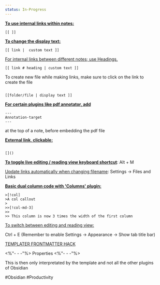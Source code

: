 ```yaml
---
status: In-Progress
---
```



**<u>To use internal links within notes:</u>**  
```
[[ ]]
```


**<u>To change the display text:</u>** 
```
[[ link |  custom text ]]
```


<u>For internal links between different notes; use Headings. </u>

```
[[ link # heading | custom text ]]
```


To create new file while making links,  make sure to click on the link to create the file
```

[[folder/file | display text ]]

```


**<u>For certain plugins like pdf annotator, add</u>**
``` 
---
Annotation-target 
---

```
at the top of a note, before embedding the pdf file



**<u>External link, clickable:</u>**
```

[]()
```

**<u>To toggle live editing / reading view keyboard shortcut</u>**: Alt + M

<u>Update links automatically when changing filename</u>: Settings -> Files and Links


**<u>Basic dual column code with 'Columns' plugin:</u>** 
```
>[!col]
>A col callout
>
>>[!col-md-3]
>>
>> This column is now 3 times the width of the first column

```


<u>To switch between editing and reading view: </u>

Ctrl + E 
(Remember to enable Settings → Appearance → Show tab title bar)

<u>TEMPLATER FRONTMATTER HACK</u>

<%"- - -"%>
Properties
<%"- - -"%>

This is then only interpretated by the template and not all the other plugins of Obsidian


#Obsidian #Productivity 